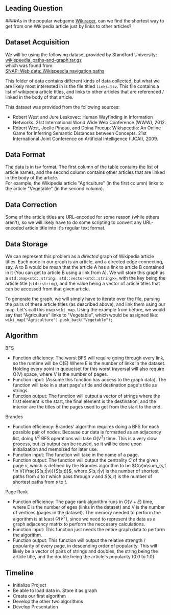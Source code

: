 ## Leading Question 

####As in the popular webgame [Wikiracer](https://www.thewikigame.com/group), can we find the shortest way to get from one Wikipedia article just by links to other articles?

## Dataset Acquisition

We will be using the following dataset provided by Standford University:   
[wikispeedia_paths-and-graph.tar.gz](http://snap.stanford.edu/data/wikispeedia/wikispeedia_paths-and-graph.tar.gz)   
which was found from:  
[SNAP: Web data: Wikispeedia navigation paths](http://snap.stanford.edu/data/wikispeedia.html)   

This folder of data contains different kinds of data collected, but what we are likely most interested in is the file titled `links.tsv`. This file contains a list of wikipedia article titles, and links to other articles that are referenced / linked in the body of that article.

This dataset was provided from the following sources:  
- Robert West and Jure Leskovec: Human Wayfinding in Information Networks. 21st International World Wide Web Conference (WWW), 2012.  
- Robert West, Joelle Pineau, and Doina Precup: Wikispeedia: An Online Game for Inferring Semantic Distances between Concepts. 21st International Joint Conference on Artificial Intelligence (IJCAI), 2009.  

## Data Format

The data is in tsv format. The first column of the table contains the list of article names, and the second column contains other articles that are linked in the body of the article.  
For example, the Wikipedia article "Agriculture" (in the first column) links to the article "Vegetable" (in the second column). 

## Data Correction

Some of the article titles are URL-encoded for some reason (while others aren't), so we will likely have to do some scripting to convert any URL-encoded article title into it's regular text format.

## Data Storage

We can represent this problem as a *directed* graph of Wikipedia article titles. Each node in our graph is an article, and a directed edge connecting, say, A to B would be mean that the article A has a link to article B contained in it (You can get to article B using a link from A). 
We will store this graph as a `std::map<std::string, std::vector<std::string>>`, with the key being the article title (`std::string`), and the value being a vector of article titles that can be accessed from that given article.

To generate the graph, we will simply have to iterate over the file, parsing the pairs of these article titles (as described above), and link them using our map. Let's call this map `wiki_map`. Using the example from before, we would say that "Agriculture" links to "Vegetable", which would be assigned like: `wiki_map["Agriculture"].push_back("Vegetable");`

## Algorithm

BFS
- Function efficiency: The worst BFS will require going through every link, so the runtime will be O(E) Where E is the number of links in the dataset. Holding every point in queue/set for this worst traversal will also require O(V) space, where V is the number of pages. 
- Function input: (Assume this function has access to the graph data). The function will take in a start page's title and destination page's title as strings. 
- Function output: The function will output a vector of strings where the first element is the start, the final element is the destination, and the interior are the titles of the pages used to get from the start to the end.

Brandes
- Function efficiency: Brandes' algorithm requires doing a BFS for each possible pair of nodes. Because our data is formatted as an adjacency list, doing $V^2$ BFS operations will take $O(V^3)$ time. This is a very slow process, but its output can be reused, so it will be done upon initialization and memoized for later use.
- Function input: The function will take in the name of a page.
- Function output: The function will output the centrality $C$ of the given page $v$, which is defined by the Brandes algorithm to be $C(v)=\sum_{s,t \in V}\frac{S(s,t|v)}{S(s,t)}$, where $S(s,t|v)$ is the number of shortest paths from $s$ to $t$ which pass through $v$ and $S(s,t)$ is the number of shortest paths from $s$ to $t$.

Page Rank
- Function efficiency: The page rank algorithm runs in $O(V + E)$ time, where E is the number of eges (links in the dataset) and V is the number of vertices (pages in the dataset). The memory needed to perform the algorithm is at least $O(V^2)$, since we need to represent the data as a graph adjacency matrix to perform the neccesary calculations.
- Function input: This function just needs the entire graph data to perform the algorithm.
- Function output: This function will output the relative strength / popularity of every page, in descending order of popularity. This will likely be a vector of pairs of strings and doubles, the string being the article title, and the double being the article's popularity (0.0 to 1.0).

## Timeline

- Initialize Project
- Be able to load data in. Store it as graph
- Create our first algorithm
- Develop the other two algorithms
- Develop Presentation
